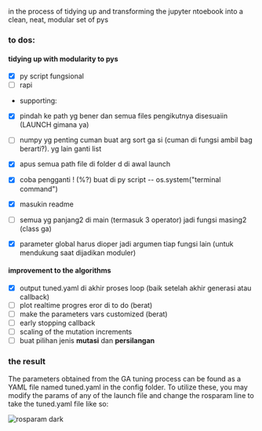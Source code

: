 in the process of tidying up and transforming the jupyter ntoebook into a clean, neat, modular set of pys

### to dos: 

#### tidying up with modularity to pys 
- [x] py script fungsional
- [ ] rapi
- supporting:
- [x] pindah ke path yg bener dan semua files pengikutnya disesuaiin (LAUNCH gimana ya) 
- [ ] numpy yg penting cuman buat arg sort ga si (cuman di fungsi ambil bag berarti?). yg lain ganti list
- [x] apus semua path file di folder d di awal launch
- [x] coba pengganti ! (%?) buat di py script -- os.system("terminal command")
- [x] masukin readme
- [ ] semua yg panjang2 di main (termasuk 3 operator) jadi fungsi masing2 (class ga)
- [x] parameter global harus dioper jadi argumen tiap fungsi lain (untuk mendukung saat dijadikan moduler)


#### improvement to the algorithms
- [x] output tuned.yaml di akhir proses loop (baik setelah akhir generasi atau callback)
- [ ] plot realtime progres eror di to do (berat)
- [ ] make the parameters vars customized (berat)
- [ ] early stopping callback
- [ ] scaling of the mutation increments
- [ ] buat pilihan jenis **mutasi** dan **persilangan**

### the result
The parameters obtained from the GA tuning process can be found as a YAML file named tuned.yaml in the config folder. To utilize these, you may modify the params of any of the launch file and change the rosparam line to take the tuned.yaml file like so:


![rosparam dark](https://user-images.githubusercontent.com/67263982/115954070-1cbf5a00-a519-11eb-858e-427c511f5e34.png)
